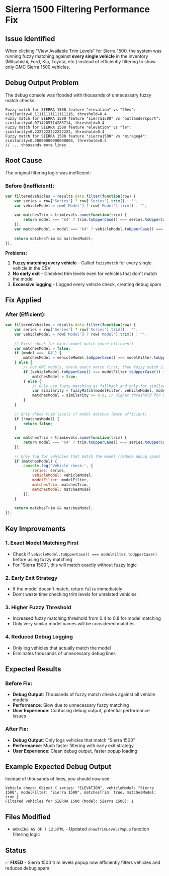 # Sierra 1500 Filtering Performance Fix

## Issue Identified
When clicking "View Available Trim Levels" for Sierra 1500, the system was running fuzzy matching against **every single vehicle** in the inventory (Mitsubishi, Ford, Kia, Toyota, etc.) instead of efficiently filtering to show only GMC Sierra 1500 vehicles.

## Debug Output Problem
The debug console was flooded with thousands of unnecessary fuzzy match checks:
```
Fuzzy match for SIERRA 1500 feature "elevation" vs "20es": similarity=0.11111111111111116, threshold=0.4
Fuzzy match for SIERRA 1500 feature "sierra1500" vs "outlandersport": similarity=0.0714285714285714, threshold=0.4
Fuzzy match for SIERRA 1500 feature "elevation" vs "le": similarity=0.2222222222222222, threshold=0.4
Fuzzy match for SIERRA 1500 feature "sierra1500" vs "mirageg4": similarity=0.30000000000000004, threshold=0.4
// ... thousands more lines
```

## Root Cause
The original filtering logic was inefficient:

### Before (Inefficient):
```javascript
var filteredVehicles = results.data.filter(function(row) {
    var series = row['Series'] ? row['Series'].trim() : '';
    var vehicleModel = row['Model'] ? row['Model'].trim() : '';
    
    var matchesTrim = trimLevels.some(function(trim) {
        return model === 'K4' ? trim.toUpperCase() === series.toUpperCase() : fuzzyMatch(trim, series, model, series);
    });
    var matchesModel = model === 'K4' ? vehicleModel.toUpperCase() === modelFilter.toUpperCase() : fuzzyMatch(modelFilter, vehicleModel, model, vehicleModel);
    
    return matchesTrim && matchesModel;
});
```

**Problems:**
1. **Fuzzy matching every vehicle** - Called `fuzzyMatch` for every single vehicle in the CSV
2. **No early exit** - Checked trim levels even for vehicles that don't match the model
3. **Excessive logging** - Logged every vehicle check, creating debug spam

## Fix Applied

### After (Efficient):
```javascript
var filteredVehicles = results.data.filter(function(row) {
    var series = row['Series'] ? row['Series'].trim() : '';
    var vehicleModel = row['Model'] ? row['Model'].trim() : '';
    
    // First check for exact model match (more efficient)
    var matchesModel = false;
    if (model === 'K4') {
        matchesModel = vehicleModel.toUpperCase() === modelFilter.toUpperCase();
    } else {
        // For GMC models, check exact match first, then fuzzy match if needed
        if (vehicleModel.toUpperCase() === modelFilter.toUpperCase()) {
            matchesModel = true;
        } else {
            // Only use fuzzy matching as fallback and only for similar models
            var similarity = fuzzyMatch(modelFilter, vehicleModel, model, vehicleModel);
            matchesModel = similarity >= 0.8; // Higher threshold for model matching
        }
    }
    
    // Only check trim levels if model matches (more efficient)
    if (!matchesModel) {
        return false;
    }
    
    var matchesTrim = trimLevels.some(function(trim) {
        return model === 'K4' ? trim.toUpperCase() === series.toUpperCase() : fuzzyMatch(trim, series, model, series);
    });
    
    // Only log for vehicles that match the model (reduce debug spam)
    if (matchesModel) {
        console.log('Vehicle check:', {
            series: series,
            vehicleModel: vehicleModel,
            modelFilter: modelFilter,
            matchesTrim: matchesTrim,
            matchesModel: matchesModel
        });
    }
    
    return matchesTrim && matchesModel;
});
```

## Key Improvements

### 1. **Exact Model Matching First**
- Check if `vehicleModel.toUpperCase() === modelFilter.toUpperCase()` before using fuzzy matching
- For "Sierra 1500", this will match exactly without fuzzy logic

### 2. **Early Exit Strategy**
- If the model doesn't match, return `false` immediately
- Don't waste time checking trim levels for unrelated vehicles

### 3. **Higher Fuzzy Threshold**
- Increased fuzzy matching threshold from 0.4 to 0.8 for model matching
- Only very similar model names will be considered matches

### 4. **Reduced Debug Logging**
- Only log vehicles that actually match the model
- Eliminates thousands of unnecessary debug lines

## Expected Results

### Before Fix:
- **Debug Output**: Thousands of fuzzy match checks against all vehicle models
- **Performance**: Slow due to unnecessary fuzzy matching
- **User Experience**: Confusing debug output, potential performance issues

### After Fix:
- **Debug Output**: Only logs vehicles that match "Sierra 1500"
- **Performance**: Much faster filtering with early exit strategy
- **User Experience**: Clean debug output, faster popup loading

## Example Expected Debug Output

Instead of thousands of lines, you should now see:
```
Vehicle check: Object { series: "ELEVATION", vehicleModel: "Sierra 1500", modelFilter: "Sierra 1500", matchesTrim: true, matchesModel: true }
Filtered vehicles for SIERRA 1500 (Model: Sierra 1500): 1
```

## Files Modified
- `WORKING AS OF 7 12.HTML` - Updated `showTrimLevelsPopup` function filtering logic

## Status
✅ **FIXED** - Sierra 1500 trim levels popup now efficiently filters vehicles and reduces debug spam